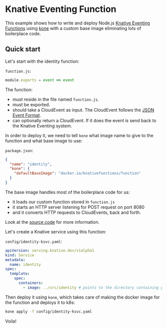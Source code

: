 # Knative Eventing Function

This example shows how to write and deploy Node.js [Knative Eventing Functions](https://github.com/knative/eventing/blob/master/docs/spec/interfaces.md#callable)
using [kone](https://github.com/ibm/kone) with a custom base image eliminating lots of boilerplace code.

## Quick start

Let's start with the identity function:

`function.js`:

```js
module.exports = event => event
```

The function:
- must reside in the file named `function.js`.
- must be exported.
- should take a CloudEvent as input. The CloudEvent follows the [JSON Event Format](https://github.com/cloudevents/spec/blob/v1.0/json-format.md#json-event-format-for-cloudevents---version-10).
-  can optionally return a CloudEvent. If it does the event is send back to the Knative Eventing system.

In order to deploy it, we need to tell `kone` what image name to give to the function and what base image to use:

`package.json`:

```json
{
  "name": "identity",
  "kone": {
    "defaultBaseImage": "docker.io/knativefunctions/function"
  }
}
```

The base image handles most of the boilerplace code for us:
- it loads our custom function stored in `function.js`
- it starts an HTTP server listening for POST request on port 8080
- and it converts HTTP requests to CloudEvents, back and forth.

Look at the [source code](../../src/function) for more information.

Let's create a Knative service using this function:

`config/identity-ksvc.yaml`:

```yaml
apiVersion: serving.knative.dev/v1alpha1
kind: Service
metadata:
  name: identity
spec:
  template:
    spec:
      containers:
        - image: ../src/identity # points to the directory containing package.json
```

Then deploy it using `kone`, which takes care of making the docker image for the function and  deploys it to k8s:

```sh
kone apply -f config/identity-ksvc.yaml
```

Voila!